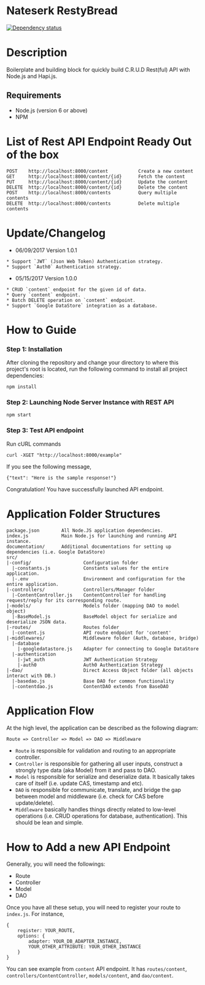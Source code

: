 # Nateserk RestyBread

[![Dependency status](https://david-dm.org/boyserk84/nateserk_restybread.svg)](https://david-dm.org/boyserk84/nateserk_restybread)

# Description
Boilerplate and building block for quickly build C.R.U.D Rest(ful) API with Node.js and Hapi.js.

## Requirements
* Node.js (version 6 or above)
* NPM

# List of Rest API Endpoint Ready Out of the box
```
POST    http://localhost:8000/content           Create a new content
GET     http://localhost:8000/content/{id}      Fetch the content
PUT     http://localhost:8000/content/{id}      Update the content
DELETE  http://localhost:8000/content/{id}      Delete the content
POST    http://localhost:8000/contents          Query multiple contents
DELETE  http://localhost:8000/contents          Delete multiple contents
```

# Update/Changelog

* 06/09/2017 Version 1.0.1
```
* Support `JWT` (Json Web Token) Authentication strategy.
* Support `Auth0` Authentication strategy.
```

* 05/15/2017 Version 1.0.0
```
* CRUD `content` endpoint for the given id of data.
* Query `content` endpoint.
* Batch DELETE operation on `content` endpoint.
* Support `Google DataStore` integration as a database.
```

# How to Guide
### Step 1: Installation
After cloning the repository and change your directory to where this project's root is located,
run the following command to install all project dependencies:
```
npm install
```

### Step 2: Launching Node Server Instance with REST API
```
npm start
```

### Step 3: Test API endpoint
Run cURL commands
```
curl -XGET "http://localhost:8000/example"
```

If you see the following message,
```
{"text": "Here is the sample response!"}
```

Congratulation! You have successfully launched API endpoint.


# Application Folder Structures

```
package.json        All Node.JS application dependencies.
index.js            Main Node.js for launching and running API instance.
documentation/      Additional documentations for setting up dependencies (i.e. Google DataStore)
src/    
|-config/                   Configuration folder
  |-constants.js            Constants values for the entire application.
  |-.env                    Environment and configuration for the entire application.
|-controllers/              Controllers/Manager folder
  |-ContentController.js    ContentController for handling request/reply for its corresponding route.
|-models/                   Models folder (mapping DAO to model object)
  |-BaseModel.js            BaseModel object for serialize and deserialize JSON data.
|-routes/                   Routes folder
  |-content.js              API route endpoint for 'content'
|-middlewares/              Middleware folder (Auth, database, bridge)
  |-database
    |-googledatastore.js    Adapter for connecting to Google DataStore
  |-authentication
    |-jwt_auth              JWT Authentication Strategy
    |-auth0                 Auth0 Authentication Strategy
|-dao/                      Direct Access Object folder (all objects interact with DB.)
  |-basedao.js              Base DAO for common functionality
  |-contentdao.js           ContentDAO extends from BaseDAO
```

# Application Flow
At the high level, the application can be described as the following diagram:
```
Route => Controller => Model => DAO => Middleware
```

* `Route` is responsible for validation and routing to an appropriate controller.
* `Controller` is responsible for gathering all user inputs, construct a strongly type data (aka Model) from it and pass to DAO.
* `Model` is responsible for serialize and deserialize data. It basically takes care of itself (i.e. update CAS, timestamp and etc).
* `DAO` is responsible for communicate, translate, and bridge the gap between model and middleware (i.e. check for CAS before update/delete).
* `Middleware` basically handles things directly related to low-level operations (i.e. CRUD operations for database, authentication). This should be lean and simple.

# How to Add a new API Endpoint
Generally, you will need the followings:
* Route
* Controller
* Model
* DAO

Once you have all these setup, you will need to register your route to `index.js`.
For instance,
```
{
    register: YOUR_ROUTE,
    options: {
        adapter: YOUR_DB_ADAPTER_INSTANCE,
        YOUR_OTHER_ATTRIBUTE: YOUR_OTHER_INSTANCE
    }
}
```

You can see example from `content` API endpoint.
It has `routes/content`, `controllers/ContentController`, `models/content`, and `dao/content`.
